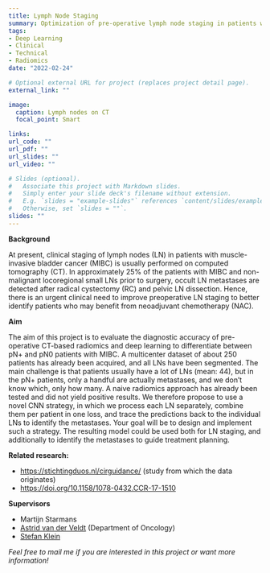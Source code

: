 ```yaml
---
title: Lymph Node Staging
summary: Optimization of pre-operative lymph node staging in patients with muscle-invasive bladder cancer using radiomics on computed tomography
tags:
- Deep Learning
- Clinical
- Technical
- Radiomics
date: "2022-02-24"

# Optional external URL for project (replaces project detail page).
external_link: ""

image:
  caption: Lymph nodes on CT
  focal_point: Smart

links:
url_code: ""
url_pdf: ""
url_slides: ""
url_video: ""

# Slides (optional).
#   Associate this project with Markdown slides.
#   Simply enter your slide deck's filename without extension.
#   E.g. `slides = "example-slides"` references `content/slides/example-slides.md`.
#   Otherwise, set `slides = ""`.
slides: ""
---
```


**Background**

At present, clinical staging of lymph nodes (LN) in patients with muscle-invasive bladder cancer (MIBC) is usually performed on computed tomography (CT). In approximately 25% of the patients with MIBC and non-malignant locoregional small LNs prior to surgery, occult LN metastases are detected after radical cystectomy (RC) and pelvic LN dissection. Hence, there is an urgent clinical need to improve preoperative LN staging to better identify patients who may benefit from neoadjuvant chemotherapy (NAC).

**Aim**

The aim of this project is to evaluate the diagnostic accuracy of pre-operative CT-based radiomics and deep learning to differentiate between pN+ and pN0 patients with MIBC. A multicenter dataset of about 250 patients has already been acquired, and all LNs have been segmented. The main challenge is that patients usually have a lot of LNs (mean: 44), but in the pN+ patients, only a handful are actually metastases, and we don’t know which, only how many. A naive radiomics approach has already been tested and did not yield positive results. We therefore propose to use a novel CNN strategy, in which we process each LN separately, combine them per patient in one loss, and trace the predictions back to the individual LNs to identify the metastases. Your goal will be to design and implement such a strategy. The resulting model could be used both for LN staging, and additionally to identify the metastases to guide treatment planning.

**Related research:**
-	https://stichtingduos.nl/cirguidance/ (study from which the data originates)
-	https://doi.org/10.1158/1078-0432.CCR-17-1510

**Supervisors**
- Martijn Starmans
- [Astrid van der Veldt](https://www.erasmusmc.nl/nl-nl/kankerinstituut/patientenzorg/zorgverleners/veldt-astrid-van-der) (Department of Oncology)
- [Stefan Klein](https://www.erasmusmc.nl/en/research/researchers/klein-stefan)

*Feel free to mail me if you are interested in this project or want more information!*

